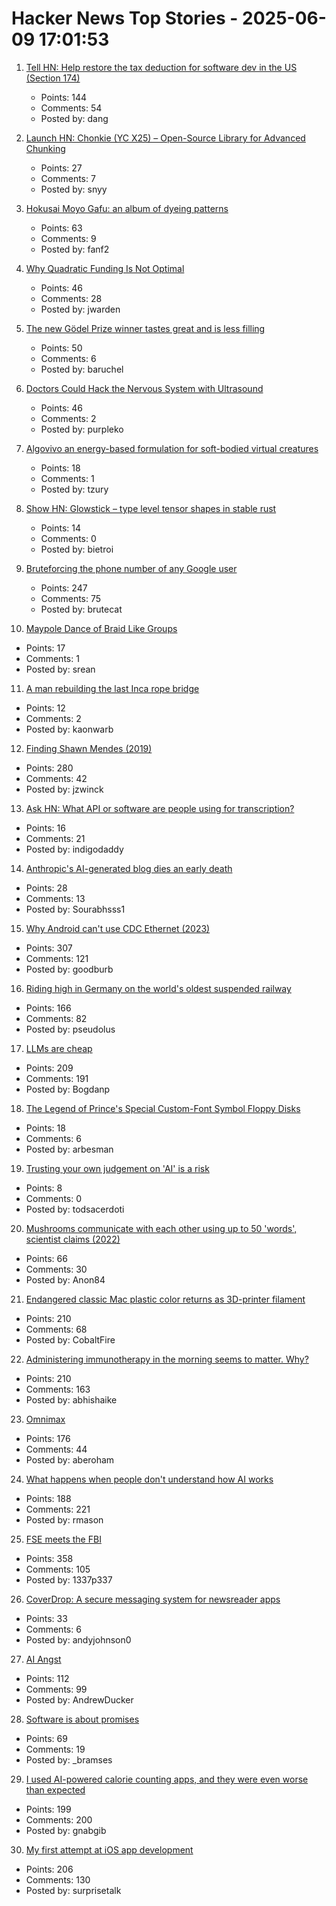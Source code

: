 # Hacker News Top Stories - 2025-06-09 17:01:53

1. [Tell HN: Help restore the tax deduction for software dev in the US (Section 174)](undefined)
   - Points: 144
   - Comments: 54
   - Posted by: dang

2. [Launch HN: Chonkie (YC X25) – Open-Source Library for Advanced Chunking](undefined)
   - Points: 27
   - Comments: 7
   - Posted by: snyy

3. [Hokusai Moyo Gafu: an album of dyeing patterns](https://ndlsearch.ndl.go.jp/en/imagebank/theme/hokusaimoyo)
   - Points: 63
   - Comments: 9
   - Posted by: fanf2

4. [Why Quadratic Funding Is Not Optimal](https://jonathanwarden.com/quadratic-funding-is-not-optimal/)
   - Points: 46
   - Comments: 28
   - Posted by: jwarden

5. [The new Gödel Prize winner tastes great and is less filling](https://blog.computationalcomplexity.org/2025/06/the-new-godel-prize-winner-tastes-great.html)
   - Points: 50
   - Comments: 6
   - Posted by: baruchel

6. [Doctors Could Hack the Nervous System with Ultrasound](https://spectrum.ieee.org/focused-ultrasound-stimulation-inflammation-diabetes)
   - Points: 46
   - Comments: 2
   - Posted by: purpleko

7. [Algovivo an energy-based formulation for soft-bodied virtual creatures](https://juniorrojas.com/algovivo/)
   - Points: 18
   - Comments: 1
   - Posted by: tzury

8. [Show HN: Glowstick – type level tensor shapes in stable rust](https://github.com/nicksenger/glowstick)
   - Points: 14
   - Comments: 0
   - Posted by: bietroi

9. [Bruteforcing the phone number of any Google user](https://brutecat.com/articles/leaking-google-phones)
   - Points: 247
   - Comments: 75
   - Posted by: brutecat

10. [Maypole Dance of Braid Like Groups](https://divisbyzero.com/2009/05/04/the-maypole-braid-group/)
   - Points: 17
   - Comments: 1
   - Posted by: srean

11. [A man rebuilding the last Inca rope bridge](https://www.atlasobscura.com/articles/last-inca-rope-bridge-qeswachaka-tradition)
   - Points: 12
   - Comments: 2
   - Posted by: kaonwarb

12. [Finding Shawn Mendes (2019)](https://ericneyman.wordpress.com/2019/11/26/finding-shawn-mendes/)
   - Points: 280
   - Comments: 42
   - Posted by: jzwinck

13. [Ask HN: What API or software are people using for transcription?](undefined)
   - Points: 16
   - Comments: 21
   - Posted by: indigodaddy

14. [Anthropic's AI-generated blog dies an early death](https://techcrunch.com/2025/06/09/anthropics-ai-generated-blog-dies-an-early-death/)
   - Points: 28
   - Comments: 13
   - Posted by: Sourabhsss1

15. [Why Android can't use CDC Ethernet (2023)](https://jordemort.dev/blog/why-android-cant-use-cdc-ethernet/)
   - Points: 307
   - Comments: 121
   - Posted by: goodburb

16. [Riding high in Germany on the world's oldest suspended railway](https://www.theguardian.com/travel/2025/jun/09/riding-high-in-germany-on-the-worlds-oldest-suspended-railway)
   - Points: 166
   - Comments: 82
   - Posted by: pseudolus

17. [LLMs are cheap](https://www.snellman.net/blog/archive/2025-06-02-llms-are-cheap/)
   - Points: 209
   - Comments: 191
   - Posted by: Bogdanp

18. [The Legend of Prince's Special Custom-Font Symbol Floppy Disks](https://nymag.com/intelligencer/2016/04/princes-legendary-floppy-disk-symbol-font.html)
   - Points: 18
   - Comments: 6
   - Posted by: arbesman

19. [Trusting your own judgement on 'AI' is a risk](https://www.baldurbjarnason.com/2025/trusting-your-own-judgement-on-ai/)
   - Points: 8
   - Comments: 0
   - Posted by: todsacerdoti

20. [Mushrooms communicate with each other using up to 50 'words', scientist claims (2022)](https://www.theguardian.com/science/2022/apr/06/fungi-electrical-impulses-human-language-study)
   - Points: 66
   - Comments: 30
   - Posted by: Anon84

21. [Endangered classic Mac plastic color returns as 3D-printer filament](https://arstechnica.com/apple/2025/06/new-filament-lets-you-3d-print-parts-in-authentic-1980s-apple-computer-color/)
   - Points: 210
   - Comments: 68
   - Posted by: CobaltFire

22. [Administering immunotherapy in the morning seems to matter. Why?](https://www.owlposting.com/p/the-time-of-day-that-immunotherapy)
   - Points: 210
   - Comments: 163
   - Posted by: abhishaike

23. [Omnimax](https://computer.rip/2025-06-08-Omnimax.html)
   - Points: 176
   - Comments: 44
   - Posted by: aberoham

24. [What happens when people don't understand how AI works](https://www.theatlantic.com/culture/archive/2025/06/artificial-intelligence-illiteracy/683021/)
   - Points: 188
   - Comments: 221
   - Posted by: rmason

25. [FSE meets the FBI](https://blog.freespeechextremist.com/blog/fse-vs-fbi.html)
   - Points: 358
   - Comments: 105
   - Posted by: 1337p337

26. [CoverDrop: A secure messaging system for newsreader apps](https://github.com/guardian/coverdrop)
   - Points: 33
   - Comments: 6
   - Posted by: andyjohnson0

27. [AI Angst](https://www.tbray.org/ongoing/When/202x/2025/06/06/My-AI-Angst)
   - Points: 112
   - Comments: 99
   - Posted by: AndrewDucker

28. [Software is about promises](https://www.bramadams.dev/software-is-about-promises/)
   - Points: 69
   - Comments: 19
   - Posted by: _bramses

29. [I used AI-powered calorie counting apps, and they were even worse than expected](https://lifehacker.com/health/ai-powered-calorie-counting-apps-worse-than-expected)
   - Points: 199
   - Comments: 200
   - Posted by: gnabgib

30. [My first attempt at iOS app development](https://mgx.me/my-first-attempt-at-ios-app-development)
   - Points: 206
   - Comments: 130
   - Posted by: surprisetalk

